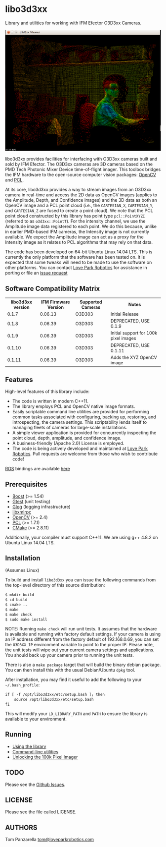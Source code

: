 
libo3d3xx
=========

Library and utilities for working with IFM Efector O3D3xx Cameras.

![3dimg](doc/figures/3d.png)

libo3d3xx provides facilities for interfacing with O3D3xx cameras built and
sold by IFM Efector. The O3D3xx cameras are 3D cameras based on the PMD
Tech Photonic Mixer Device time-of-flight imager. This toolbox bridges the IFM
hardware to the open-source computer vision packages:
[OpenCV](http://opencv.org) and [PCL](http://pointclouds.org).

At its core, libo3d3xx provides a way to stream images from an O3D3xx camera in
real-time and access the 2D data as OpenCV images (applies to the Amplitude,
Depth, and Confidence images) and the 3D data as both an OpenCV image and a PCL
point cloud (i.e., the `CARTESIAN_X`, `CARTESIAN_Y`, and `CARTESIAN_Z` are
fused to create a point cloud). We note that the PCL point cloud constructed by
this library has point type `pcl::PointXYZI` (referred to as
`o3d3xx::PointT`). For the intensity channel, we use the Amplitude image data
registered to each point. We do this because, unlike in earlier PMD-based IFM
cameras, the Intensity image is not currently available. We expect the
Amplitude image can act as a proxy for the Intensity image as it relates to PCL
algorithms that may rely on that data.

The code has been developed on 64-bit Ubuntu Linux 14.04 LTS. This is currently
the only platform that the software has been tested on. It is expected that
some tweaks will need to be made to use the software on other platforms. You
can contact [Love Park Robotics](http://loveparkrobotics.com) for assistance in
porting or file an [issue request](https://github.com/lovepark/libo3d3xx/issues)

Software Compatibility Matrix
-----------------------------
<table>
  <tr>
    <th>libo3d3xx version</th>
    <th>IFM Firmware Version</th>
    <th>Supported Cameras</th>
    <th>Notes</th>
  </tr>
  <tr>
    <td>0.1.7</td>
    <td>0.06.13</td>
    <td>O3D303</td>
    <td>Initial Release</td>
  </tr>
  <tr>
    <td>0.1.8</td>
    <td>0.06.39</td>
    <td>O3D303</td>
    <td>DEPRECATED, USE 0.1.9</td>
  </tr>
  <tr>
    <td>0.1.9</td>
    <td>0.06.39</td>
    <td>O3D303</td>
    <td>Initial support for 100k pixel images</td>
  </tr>
  <tr>
    <td>0.1.10</td>
    <td>0.06.39</td>
    <td>O3D303</td>
    <td>DEPRECATED, USE 0.1.11</td>
  </tr>
  <tr>
    <td>0.1.11</td>
    <td>0.06.39</td>
    <td>O3D303</td>
    <td>Adds the XYZ OpenCV image</td>
  </tr>
</table>

Features
--------

High-level features of this library include:

* The code is written in modern C++11.
* The library employs PCL and OpenCV native image formats.
* Easily scriptable command line utilities are provided for performing common
  tasks associated with configuring, backing up, restoring, and introspecting,
  the camera settings. This scriptability lends itself to managing fleets of
  cameras for large-scale installations.
* A simple viewer application is provided for concurrently inspecting the point
  cloud, depth, amplitude, and confidence image.
* A business-friendly (Apache 2.0) License is employed.
* The code is being actively developed and maintained at
  [Love Park Robotics](http://loveparkrobotics.com). Pull requests are welcome
  from those who wish to contribute code!

[ROS](http://ros.org) bindings are available [here](https://github.com/lovepark/o3d3xx-ros)

Prerequisites
-------------

* [Boost](http://www.boost.org) (>= 1.54)
* [Gtest](https://code.google.com/p/googletest/) (unit testing)
* [Glog](https://code.google.com/p/google-glog/) (logging infrastructure)
* [libxmlrpc](http://xmlrpc-c.sourceforge.net/)
* [OpenCV](http://opencv.org) (>= 2.4)
* [PCL](http://pointclouds.org) (>= 1.7.1)
* [CMake](http://www.cmake.org) (>= 2.8.11)

Additionally, your compiler must support C++11. We are using g++ 4.8.2 on
Ubuntu Linux 14.04 LTS.

Installation
------------

(Assumes Linux)

To build and install `libo3d3xx` you can issue the following commands
from the top-level directory of this source distribution:

	$ mkdir build
	$ cd build
	$ cmake ..
	$ make
	$ make check
	$ sudo make install

NOTE: Running `make check` will run unit tests. It assumes that the hardware is
available and running with factory default settings. If your camera is using an
IP address different from the factory default of 192.168.0.69, you can set the
`O3D3XX_IP` environment variable to point to the proper IP. Please note, the unit
tests will wipe out your current camera settings and applications. You should
back up your camera prior to running the unit tests.

There is also a `make package` target that will build the binary debian
package. You can then install this with the usual Debian/Ubuntu `dpkg`
tool.

After installation, you may find it useful to add the following to your
`~/.bash_profile`:

	if [ -f /opt/libo3d3xx/etc/setup.bash ]; then
		source /opt/libo3d3xx/etc/setup.bash
	fi

This will modify your `LD_LIBRARY_PATH` and `PATH` to ensure the library is
available to your environment.

Running
-------

* [Using the library](doc/using.md)
* [Command-line utilities](doc/utils.md)
* [Unlocking the 100k Pixel Imager](doc/100k.md)

TODO
----

Please see the [Github Issues](https://github.com/lovepark/libo3d3xx/issues).

LICENSE
-------

Please see the file called LICENSE.

AUTHORS
-------

Tom Panzarella <tom@loveparkrobotics.com>

